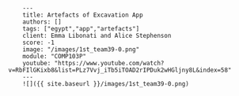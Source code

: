 
        ---
        title: Artefacts of Excavation App
        authors: []
        tags: ["egypt","app","artefacts"]
        client: Emma Libonati and Alice Stephenson
        score: -1
        image: "/images/1st_team39-0.png"
        module: "COMP103P"
        youtube: "https://www.youtube.com/watch?v=RbFIlGKixb8&list=PLz7Vvj_iTb5iTOAD2rIPDuk2wHGljny8L&index=58"
        ---
        ![]({{ site.baseurl }}/images/1st_team39-0.png)